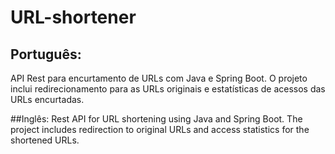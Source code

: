 # URL-shortener
## Português:
API Rest para encurtamento de URLs com Java e Spring Boot. O projeto inclui redirecionamento para as URLs originais e estatísticas de acessos das URLs encurtadas. 

##Inglês:
Rest API for URL shortening using Java and Spring Boot. The project includes redirection to original URLs and access statistics for the shortened URLs.
